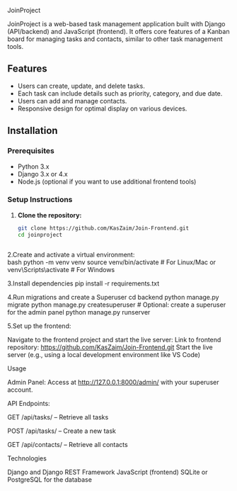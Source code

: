  JoinProject

JoinProject is a web-based task management application built with Django (API/backend) and JavaScript (frontend). It offers core features of a Kanban board for managing tasks and contacts, similar to other task management tools.

## Features

- Users can create, update, and delete tasks.
- Each task can include details such as priority, category, and due date.
- Users can add and manage contacts.
- Responsive design for optimal display on various devices.

## Installation

### Prerequisites

- Python 3.x
- Django 3.x or 4.x
- Node.js (optional if you want to use additional frontend tools)

### Setup Instructions

1. **Clone the repository:**
   ```bash
   git clone https://github.com/KasZaim/Join-Frontend.git
   cd joinproject
  
2.Create and activate a virtual environment:  
  bash
  python -m venv venv
  source venv/bin/activate  # For Linux/Mac
   or
  venv\Scripts\activate     # For Windows
  
3.Install dependencies
  pip install -r requirements.txt

4.Run migrations and create a Superuser
 cd backend
 python manage.py migrate
 python manage.py createsuperuser  # Optional: create a superuser for the admin panel
 python manage.py runserver

5.Set up the frontend:

Navigate to the frontend project and start the live server:
Link to frontend repository: https://github.com/KasZaim/Join-Frontend.git
Start the live server (e.g., using a local development environment like VS Code)

Usage

Admin Panel: Access at http://127.0.0.1:8000/admin/ with your superuser account.

API Endpoints:

GET /api/tasks/ – Retrieve all tasks

POST /api/tasks/ – Create a new task

GET /api/contacts/ – Retrieve all contacts

Technologies

Django and Django REST Framework
JavaScript (frontend)
SQLite or PostgreSQL for the database
